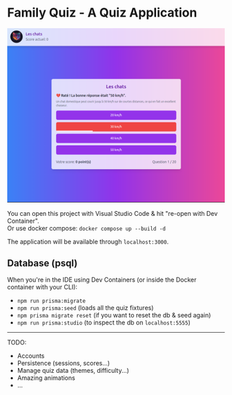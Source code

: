 # Family Quiz - A Quiz Application

![WIP project screenshot](./public/images/app-screenshot.png "WIP project screenshot")

You can open this project with Visual Studio Code & hit "re-open with Dev Container".  
Or use docker compose: `docker compose up --build -d`

The application will be available through `localhost:3000`.

## Database (psql)

When you're in the IDE using Dev Containers (or inside the Docker container with your CLI):
- `npm run prisma:migrate`
- `npm run prisma:seed` (loads all the quiz fixtures)
- `npm prisma migrate reset` (if you want to reset the db & seed again)
- `npm run prisma:studio` (to inspect the db on `localhost:5555`)

---

TODO:
- Accounts
- Persistence (sessions, scores...)
- Manage quiz data (themes, difficulty...)
- Amazing animations
- ...